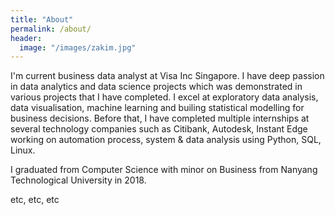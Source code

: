 ```yaml
---
title: "About"
permalink: /about/
header:
  image: "/images/zakim.jpg"
---
```


I'm current business data analyst at Visa Inc Singapore. I have deep passion in data analytics and data science projects which was demonstrated in various projects that I have completed. I excel at exploratory data analysis, data visualisation, machine learning and builing statistical modelling for business decisions. Before that, I have completed multiple internships at several technology companies such as Citibank, Autodesk, Instant Edge working on automation process, system & data analysis using Python, SQL, Linux.

I graduated from Computer Science with minor on Business from Nanyang Technological University in 2018.

etc, etc, etc
